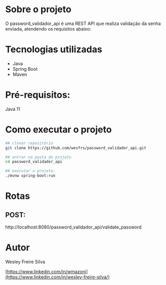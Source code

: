 # Sobre o projeto
O password_validador_api é uma REST API que realiza validação da senha enviada, atendendo os requisitos abaixo:

# Tecnologias utilizadas
- Java
- Spring Boot
- Maven

# Pré-requisitos:
Java 11

# Como executar o projeto
```bash
## clonar repositório
git clone https://github.com/wesfrs/password_validador_api.git

## entrar na pasta do projeto
cd password_validador_api

## executar o projeto:
./mvnw spring-boot:run
```

# Rotas
## POST:
http://localhost:8080/password_validador_api/validate_password

# Autor
Wesley Freire Silva

[https://www.linkedin.com/in/wmazoni](https://www.linkedin.com/in/wesley-freire-silva/)

